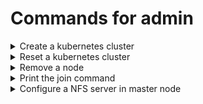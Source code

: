 # Commands for admin

<details>
  <summary>Create a kubernetes cluster</summary>
  
  ```python
  sudo kubeadm init --apiserver-advertise-address=xxx.xxx.xx.xx --pod-network-cidr=192.168.0.0/16
  ```
</details>


<details>
  <summary>Reset a kubernetes cluster</summary>
  
  ```python
  # run on master nodes and worker nodes
  sudo kubeadm reset -f
  sudo rm -rf /etc/cni/net.d && sudo rm -rf $HOME/.kube/config
  sudo iptables -F && sudo iptables -t nat -F && sudo iptables -t mangle -F && sudo iptables -X
  ```
</details>

<details>
  <summary>Remove a node</summary>
  
  ```python
  # run on master nodes
  kubectl drain <node name> --delete-emptydir-data --force --ignore-daemonsets
  kubectl delete node <node name>
  
  # run on worker nodes
  sudo kubeadm reset -f
  sudo rm -rf /etc/cni/net.d && sudo rm -rf $HOME/.kube/config
  sudo iptables -F && sudo iptables -t nat -F && sudo iptables -t mangle -F && sudo iptables -X
  ```
</details>


<details>
  <summary>Print the join command</summary>
  
  ```python
  kubeadm token create --print-join-command
  ```
</details>

<details>
  <summary>Configure a NFS server in master node</summary>
  - In master node
  
  ```python
  sudo apt update && sudo apt install nfs-kernel-server # install nfs server dependencies
  sudo mkdir -p /mnt/nfs_host # create a directory for file sharing
  sudo chown -R nobody:nogroup /mnt/nfs_host/ # remove restrictions
  sudo chmod 777 /mnt/nfs_host/ # give read/write permissions
  sudo nano /etc/exports
  /mnt/nfs_host  130.113.70.171(rw,sync,no_subtree_check) # include the ip addresses of all clients
  sudo exportfs -a # export configuration
  sudo systemctl restart nfs-kernel-server # finish configuring and restart the nfs services
  ```
  
  - In worker node
  ```python
  sudo apt update && sudo apt install nfs-common # install nfs client dependencies
  
  # Optional
  sudo mkdir -p /mnt/nfs_client # create local directory that will be connected with the server
  sudo mount 130.113.70.172:/mnt/nfs_host  /mnt/nfs_client # connect these two directories
  ```
</details>
